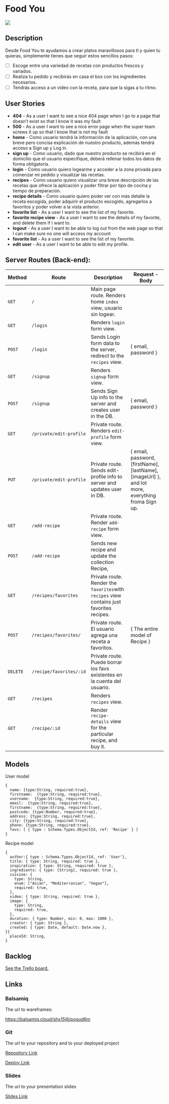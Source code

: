 # Food You 

![](./../home/daves/repos/M2-PROJECT/images/jason-briscoe-7MAjXGUmaPw-unsplash.jpg)

## Description

Desde Food You  te ayudamos a crear platos maravillosos para tI y quien tu quieras, simplemente tienes que seguir estos sencillos pasos:

- [ ] Escoge entre una variedad de recetas con productos frescos y variados.
- [ ] Realiza tu pedido y recibirás en casa el box con los ingredientes necesarios.
- [ ] Tendrás acceso a un video con la receta, para que la sigas a tu ritmo.

## User Stories

- **404** - As a user I want to see a nice 404 page when I go to a page that doesn’t exist so that I know it was my fault
- **500** - As a user I want to see a nice error page when the super team screws it up so that I know that is not my fault
- **home** - Como usuario tendrá la información de la aplicación, con una breve pero concisa explicación de nuestro producto, además tendrá acceso a Sign up y Log in.
- **sign up** - Como usuario, dado que nuestro producto se recibirá en el domicilio que el usuario especifique, deberá rellenar todos los datos de forma obligatoria.
- **login** - Como usuario quiero logearme y acceder a la zona privada para comenzar mi pedido y visualizar las recetas.
- **recipes** - Como usuario quiero visualizar  una breve descripción de las recetas que ofrece la aplicación y poder filtrar por tipo de cocina y tiempo de preparación.
- **recipe details** - Como usuario quiero poder ver con más detalle la receta escogida, poder adquirir el producto escogido, agregarlos a favoritos y  poder volver a la vista anterior. 
- **favorite list** - As a user I want to see the list of my favorite.
- **favorite recipe view** - As a user I want to see the details of my favorite, and delete them if I want to.
- **logout** - As a user I want to be able to log out from the web page so that I can make sure no one will access my account
- **favorite list** - As a user I want to see the list of my favorite.
- **edit user** - As a user I want to be able to edit my profile.



## Server Routes (Back-end):



| **Method** | **Route**               | **Description**                                              | Request - Body                                               |
| ---------- | ----------------------- | ------------------------------------------------------------ | ------------------------------------------------------------ |
| `GET`      | `/`                     | Main page route. Renders home `index` view, usuario sin logear. |                                                              |
| `GET`      | `/login`                | Renders `login` form view.                                   |                                                              |
| `POST`     | `/login`                | Sends Login form data to the server, redirect to the  `recipes` view. | { email, password }                                          |
| `GET`      | `/signup`               | Renders `signup` form view.                                  |                                                              |
| `POST`     | `/signup`               | Sends Sign Up info to the server and creates user in the DB. | { email, password }                                          |
| `GET`      | `/private/edit-profile` | Private route. Renders `edit-profile` form view.             |                                                              |
| `PUT`      | `/private/edit-profile` | Private route. Sends edit-profile info to server and updates user in DB. | { email, password, [firstName], [lastName], [imageUrl] }, and lot more, everything froma Sign up. |
| `GET`      | `/add-recipe`           | Private route. Render `add-recipe` form view.                |                                                              |
| `POST`     | `/add-recipe`           | Sends new recipe and update the collection Recipe,           |                                                              |
| `GET`      | `/recipes/favorites`    | Private route. Render the `favorites`with `recipes` view contains just favorites recipes. |                                                              |
| `POST`     | `/recipes/favorites/`   | Private route. El usuario agrega una receta a favoritos.     | { The entire model of Recipe }                               |
| `DELETE`   | `/recipe/favorites/:id` | Private route. Puede borrar los favs existentes en la cuenta del usuario. |                                                              |
| `GET`      | `/recipes`              | Renders `recipes` view.                                      |                                                              |
| `GET`      | `/recipe/:id`           | Render `recipe-details` view for the particular recipe, and buy it. |                                                              |



## Models

User model

```
{
  name: {type:String, required:true},
  firstname:  {type:String, required:true},
  username:  {type:String, required:true}, 
  email:  {type:String, required:true}, 
  firstname:  {type:String, required:true}, 
  postcode: {type:Number, required:true},
  address: {type:String, required:true},
  city: {type:String, required:true},
  phone: {type:String, required:true},
  favs: [ { type : Schema.Types.ObjectId, ref: 'Recipe' } ]
}
```

Recipe model

```
{
  author:{ type : Schema.Types.ObjectId, ref: 'User'},
  title: { type: String, required: true },
  inspiration: { type: String, required: true },
  ingredients: { type: [String], required: true },
  cuisine: {
    type: String,
    enum: ["Asian", "Mediterranian", "Vegan"],
    required: true,
  },
  video: { type: String, required: true },
  image: {
    type: String,
    required: true,
  },
  duration: { type: Number, min: 0, max: 1000 },
  creator: { type: String },
  created: { type: Date, default: Date.now },
}{
  placeId: String,
}
```



## Backlog

[See the Trello board.](https://trello.com/b/Ni3giVKf/ironhackproject)



## Links

### Balsamiq

The url to  wareframes:

https://balsamiq.cloud/shx15j6/pogud6m



### Git

The url to your repository and to your deployed project

[Repository Link](https://gist.github.com/ross-u/8f91ec13aeaf35a1ba7603848284703f)

[Deploy Link](https://gist.github.com/ross-u/8f91ec13aeaf35a1ba7603848284703f)



### Slides

The url to your presentation slides

[Slides Link](https://docs.google.com/presentation/d/1P5FIi0vHZBUcgUtmt1M4_lLCO5dwdJ4UOgtJa4ehGfk/edit?usp=sharing)
